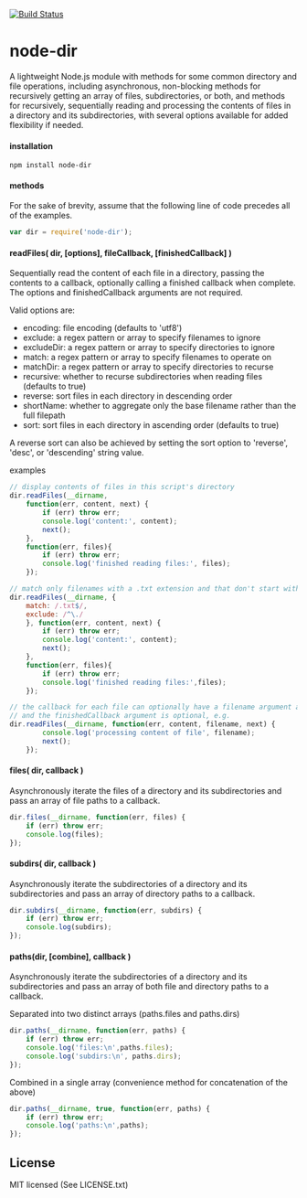 [![Build Status](https://secure.travis-ci.org/fshost/node-dir.png)](http://travis-ci.org/fshost/node-dir)

# node-dir
A lightweight Node.js module with methods for some common directory and file operations, including asynchronous, non-blocking methods for recursively getting an array of files, subdirectories, or both, and methods for recursively, sequentially reading and processing the contents of files in a directory and its subdirectories, with several options available for added flexibility if needed.

#### installation

    npm install node-dir

#### methods
For the sake of brevity, assume that the following line of code precedes all of the examples.

```javascript
var dir = require('node-dir');
```

#### readFiles( dir, [options], fileCallback, [finishedCallback] )
Sequentially read the content of each file in a directory, passing the contents to a callback, optionally calling a finished callback when complete.  The options and finishedCallback arguments are not required.

Valid options are:
- encoding: file encoding (defaults to 'utf8')
- exclude: a regex pattern or array to specify filenames to ignore
- excludeDir: a regex pattern or array to specify directories to ignore
- match: a regex pattern or array to specify filenames to operate on
- matchDir: a regex pattern or array to specify directories to recurse 
- recursive: whether to recurse subdirectories when reading files (defaults to true)
- reverse: sort files in each directory in descending order
- shortName: whether to aggregate only the base filename rather than the full filepath
- sort: sort files in each directory in ascending order (defaults to true)

A reverse sort can also be achieved by setting the sort option to 'reverse', 'desc', or 'descending' string value.

examples

```javascript
// display contents of files in this script's directory
dir.readFiles(__dirname,
    function(err, content, next) {
        if (err) throw err;
        console.log('content:', content);
        next();
    },
    function(err, files){
        if (err) throw err;
        console.log('finished reading files:', files);
    });

// match only filenames with a .txt extension and that don't start with a `.´
dir.readFiles(__dirname, {
    match: /.txt$/,
    exclude: /^\./
    }, function(err, content, next) {
        if (err) throw err;
        console.log('content:', content);
        next();
    },
    function(err, files){
        if (err) throw err;
        console.log('finished reading files:',files);
    });

// the callback for each file can optionally have a filename argument as its 3rd parameter
// and the finishedCallback argument is optional, e.g.
dir.readFiles(__dirname, function(err, content, filename, next) {
        console.log('processing content of file', filename);
        next();
    });
```

        
#### files( dir, callback )
Asynchronously iterate the files of a directory and its subdirectories and pass an array of file paths to a callback.
    
```javascript
dir.files(__dirname, function(err, files) {
    if (err) throw err;
    console.log(files);
});
```

        
#### subdirs( dir, callback )
Asynchronously iterate the subdirectories of a directory and its subdirectories and pass an array of directory paths to a callback.

```javascript
dir.subdirs(__dirname, function(err, subdirs) {
    if (err) throw err;
    console.log(subdirs);
});
```


#### paths(dir, [combine], callback )
Asynchronously iterate the subdirectories of a directory and its subdirectories and pass an array of both file and directory paths to a callback.

Separated into two distinct arrays (paths.files and paths.dirs)

```javascript
dir.paths(__dirname, function(err, paths) {
    if (err) throw err;
    console.log('files:\n',paths.files);
    console.log('subdirs:\n', paths.dirs);
});
```


Combined in a single array (convenience method for concatenation of the above)

```javascript
dir.paths(__dirname, true, function(err, paths) {
    if (err) throw err;
    console.log('paths:\n',paths);
});
```


## License
MIT licensed (See LICENSE.txt)
